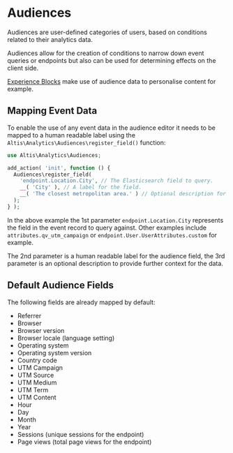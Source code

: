 # Audiences

Audiences are user-defined categories of users, based on conditions related to their analytics data.

Audiences allow for the creation of conditions to narrow down event queries or endpoints but also can be used for determining effects on the client side.

[Experience Blocks](https://www.altis-dxp.com/experience-blocks/) make use of audience data to personalise content for example.

## Mapping Event Data

To enable the use of any event data in the audience editor it needs to be mapped to a human readable label using the `Altis\Analytics\Audiences\register_field()` function:

```php
use Altis\Analytics\Audiences;

add_action( 'init', function () {
  Audiences\register_field(
    'endpoint.Location.City', // The Elasticsearch field to query.
    __( 'City' ), // A label for the field.
    __( 'The closest metropolitan area.' ) // Optional description for the field.
  );
} );
```

In the above example the 1st parameter `endpoint.Location.City` represents the field in the event record to query against. Other examples include `attributes.qv_utm_campaign` or `endpoint.User.UserAttributes.custom` for example.

The 2nd parameter is a human readable label for the audience field, the 3rd parameter is an optional description to provide further context for the data.

## Default Audience Fields

The following fields are already mapped by default:

- Referrer
- Browser
- Browser version
- Browser locale (language setting)
- Operating system
- Operating system version
- Country code
- UTM Campaign
- UTM Source
- UTM Medium
- UTM Term
- UTM Content
- Hour
- Day
- Month
- Year
- Sessions (unique sessions for the endpoint)
- Page views (total page views for the endpoint)
